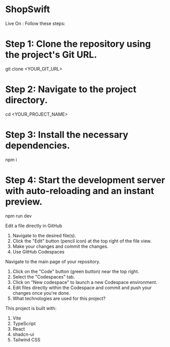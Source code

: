 # ShopSwift

Live On : 
Follow these steps:

# Step 1: Clone the repository using the project's Git URL.
git clone <YOUR_GIT_URL>

# Step 2: Navigate to the project directory.
cd <YOUR_PROJECT_NAME>

# Step 3: Install the necessary dependencies.
npm i

# Step 4: Start the development server with auto-reloading and an instant preview.
npm run dev

Edit a file directly in GitHub

   1. Navigate to the desired file(s).
   2. Click the "Edit" button (pencil icon) at the top right of the file view.
   3. Make your changes and commit the changes.
   4. Use GitHub Codespaces

Navigate to the main page of your repository.

  1. Click on the "Code" button (green button) near the top right.
  2. Select the "Codespaces" tab.
  3. Click on "New codespace" to launch a new Codespace environment.
  4. Edit files directly within the Codespace and commit and push your changes once you're done.
  5. What technologies are used for this project?

This project is built with:

  1. Vite
  2. TypeScript
  3. React
  4. shadcn-ui
  5. Tailwind CSS

